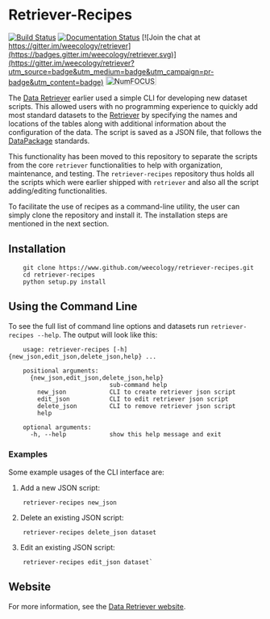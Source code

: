 # Retriever-Recipes

[![Build Status](https://travis-ci.org/weecology/retriever.svg?branch=master)](https://travis-ci.org/weecology/retriever-recipes)
[![Documentation Status](https://readthedocs.org/projects/retriever/badge/?version=latest)](http://retriever.readthedocs.io/en/latest/?badge=latest)
[![Join the chat at https://gitter.im/weecology/retriever](https://badges.gitter.im/weecology/retriever.svg)](https://gitter.im/weecology/retriever?utm_source=badge&utm_medium=badge&utm_campaign=pr-badge&utm_content=badge)
<img alt="NumFOCUS"
   src="https://i0.wp.com/numfocus.org/wp-content/uploads/2019/06/AffiliatedProject.png" width="100" height="18">
</a>

The [Data Retriever](http://data-retriever.org) earlier used a simple CLI for developing new dataset scripts. This allowed users with no programming experience to quickly add most standard datasets to the [Retriever](https://github.com/weecology/retriever) by specifying the names and locations of the tables along with additional information about the configuration of the data. The script is saved as a JSON file, that follows the [DataPackage](http://specs.frictionlessdata.io/data-packages/) standards.

This functionality has been moved to this repository to separate the scripts from the core ``retriever`` functionalities to help with organization, maintenance, and testing. The `retriever-recipes` repository thus holds all the scripts which were earlier shipped with ``retriever`` and also all the script adding/editing functionalities.

To facilitate the use of recipes as a command-line utility, the user can simply clone the repository and install it. The installation steps are mentioned in the next section.

## Installation

```
    git clone https://www.github.com/weecology/retriever-recipes.git
    cd retriever-recipes
    python setup.py install

```

## Using the Command Line

To see the full list of command line options and datasets run `retriever-recipes --help`. The output will look like this:

```
    usage: retriever-recipes [-h] {new_json,edit_json,delete_json,help} ...

    positional arguments:
      {new_json,edit_json,delete_json,help}
                            sub-command help
        new_json            CLI to create retriever json script
        edit_json           CLI to edit retriever json script
        delete_json         CLI to remove retriever json script
        help

    optional arguments:
      -h, --help            show this help message and exit
```

### Examples

Some example usages of the CLI interface are:

1. Add a new JSON script: 

```
    retriever-recipes new_json
```

2. Delete an existing JSON script: 

```
    retriever-recipes delete_json dataset
```

3. Edit an existing JSON script: 

```
    retriever-recipes edit_json dataset`
```

## Website

For more information, see the [Data Retriever website](https://www.data-retriever.org/). 
